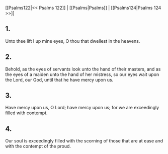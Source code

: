 [[Psalms122|<< Psalms 122]] | [[Psalms|Psalms]] | [[Psalms124|Psalms 124 >>]]
## 1.
Unto thee lift I up mine eyes, O thou that dwellest in the heavens.
## 2.
Behold, as the eyes of servants look unto the hand of their masters, and as the eyes of a maiden unto the hand of her mistress, so our eyes wait upon the Lord, our God, until that he have mercy upon us.
## 3.
Have mercy upon us, O Lord; have mercy upon us; for we are exceedingly filled with contempt.
## 4.
Our soul is exceedingly filled with the scorning of those that are at ease and with the contempt of the proud.

